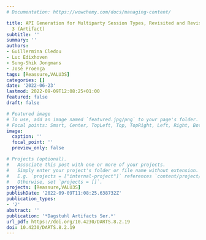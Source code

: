 ```yaml
---
# Documentation: https://wowchemy.com/docs/managing-content/

title: API Generation for Multiparty Session Types, Revisited and Revised Using Scala
  3 (Artifact)
subtitle: ''
summary: ''
authors:
- Guillermina Cledou
- Luc Edixhoven
- Sung-Shik Jongmans
- José Proença
tags: [Reassure,VALU3S]
categories: []
date: '2022-06-23'
lastmod: 2022-09-09T12:08:25+01:00
featured: false
draft: false

# Featured image
# To use, add an image named `featured.jpg/png` to your page's folder.
# Focal points: Smart, Center, TopLeft, Top, TopRight, Left, Right, BottomLeft, Bottom, BottomRight.
image:
  caption: ''
  focal_point: ''
  preview_only: false

# Projects (optional).
#   Associate this post with one or more of your projects.
#   Simply enter your project's folder or file name without extension.
#   E.g. `projects = ["internal-project"]` references `content/project/deep-learning/index.md`.
#   Otherwise, set `projects = []`.
projects: [Reassure,VALU3S]
publishDate: '2022-09-09T11:08:25.638732Z'
publication_types:
- '2'
abstract: ''
publication: '*Dagstuhl Artifacts Ser.*'
url_pdf: https://doi.org/10.4230/DARTS.8.2.19
doi: 10.4230/DARTS.8.2.19
---
```

